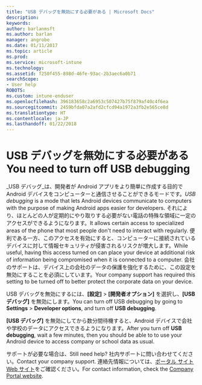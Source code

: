 ```yaml
---
title: "USB デバッグを無効にする必要がある | Microsoft Docs"
description: 
keywords: 
author: barlanmsft
ms.author: barlan
manager: angrobe
ms.date: 01/11/2017
ms.topic: article
ms.prod: 
ms.service: microsoft-intune
ms.technology: 
ms.assetid: f250f455-898d-46fe-93ac-2b3aec6a0b71
searchScope:
- User help
ROBOTS: 
ms.custom: intune-enduser
ms.openlocfilehash: 396183658c2a6953c507427b75f879af40c4f6ea
ms.sourcegitcommit: 2459bfda07a2afd2cfcd94a1972a3fb2e565ce8d
ms.translationtype: HT
ms.contentlocale: ja-JP
ms.lasthandoff: 01/22/2018
---
```

# <a name="you-need-to-turn-off-usb-debugging"></a><span data-ttu-id="959a6-102">USB デバッグを無効にする必要がある</span><span class="sxs-lookup"><span data-stu-id="959a6-102">You need to turn off USB debugging</span></span>

<span data-ttu-id="959a6-103">_USB デバッグ_は、開発者が Android アプリをより簡単に作成する目的で Android デバイスをコンピューターと通信させることができるモードです。</span><span class="sxs-lookup"><span data-stu-id="959a6-103">_USB debugging_ is a mode that lets Android devices communicate to computers with the purpose of making Android apps easier for developers.</span></span> <span data-ttu-id="959a6-104">それにより、ほとんどの人が定期的にやり取りする必要がない電話の特殊な領域に一定のアクセスができるようになります。</span><span class="sxs-lookup"><span data-stu-id="959a6-104">It allows certain access to specialized areas of the phone that most people don't need to interact with regularly.</span></span> <span data-ttu-id="959a6-105">便利である一方、このアクセスを有効にすると、コンピューターに接続されているデバイスに対して情報セキュリティが侵害されるリスクが増大します。</span><span class="sxs-lookup"><span data-stu-id="959a6-105">While useful, having this access turned on can place your device at additional risk of information being compromised when it is connected to a computer.</span></span> <span data-ttu-id="959a6-106">会社のサポートは、デバイス上の会社のデータの保護を強化するために、この設定を無効にすることを必須にしています。</span><span class="sxs-lookup"><span data-stu-id="959a6-106">Your company support has required this setting to be turned off to better protect the corporate data on your device.</span></span>

<span data-ttu-id="959a6-107">USB デバッグを無効にするには、**[設定]** > **[開発者オプション]** を選択し、**[USB デバッグ]** を無効にします。</span><span class="sxs-lookup"><span data-stu-id="959a6-107">You can turn off USB debugging by going to **Settings** > **Developer options**, and turn off **USB debugging**.</span></span>

<span data-ttu-id="959a6-108">**[USB デバッグ]** を無効にしてから数分間待機すると、Android デバイスで会社や学校のデータにアクセスできるようになります。</span><span class="sxs-lookup"><span data-stu-id="959a6-108">After you turn off **USB debugging**, wait a few minutes, then you should be able to to use your Android device to access company or school data as usual.</span></span>

<span data-ttu-id="959a6-109">サポートが必要な場合は、</span><span class="sxs-lookup"><span data-stu-id="959a6-109">Still need help?</span></span> <span data-ttu-id="959a6-110">社内サポートに問い合わせてください。</span><span class="sxs-lookup"><span data-stu-id="959a6-110">Contact your company support.</span></span> <span data-ttu-id="959a6-111">連絡先情報については、[ポータル サイト Web サイト](https://portal.manage.microsoft.com#HelpDeskDialog)をご確認ください。</span><span class="sxs-lookup"><span data-stu-id="959a6-111">For contact information, check the [Company Portal website](https://portal.manage.microsoft.com#HelpDeskDialog).</span></span>
